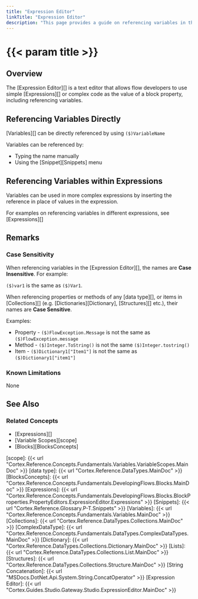 ```yaml
---
title: "Expression Editor"
linkTitle: "Expression Editor"
description: "This page provides a guide on referencing variables in the Expression Editor."
---
```


# {{< param title >}}

## Overview

The [Expression Editor][] is a text editor that allows flow developers to use simple [Expressions][] or complex code as the value of a block property, including referencing variables.

## Referencing Variables Directly

[Variables][] can be directly referenced by using `($)VariableName`

Variables can be referenced by:

- Typing the name manually
- Using the [Snippet][Snippets] menu

## Referencing Variables within Expressions

Variables can be used in more complex expressions by inserting the reference in place of values in the expression.

For examples on referencing variables in different expressions, see [Expressions][]

## Remarks

### Case Sensitivity

When referencing variables in the [Expression Editor][], the names are **Case Insensitive**. For example:

`($)var1` is the same as `($)Var1`.

When referencing properties or methods of any [data type][], or items in [Collections][] (e.g. [Dictionaries][Dictionary], [Structures][] etc.), their names are **Case Sensitive**.

Examples:

- Property - `($)FlowException.Message` is not the same as `($)FlowException.message`
- Method - `($)Integer.ToString()` is not the same `($)Integer.tostring()`
- Item - `($)Dictionary1["Item1"]` is not the same as `($)Dictionary1["item1"]`

### Known Limitations

None

## See Also

### Related Concepts

- [Expressions][]
- [Variable Scopes][scope]
- [Blocks][BlocksConcepts]

[scope]: {{< url "Cortex.Reference.Concepts.Fundamentals.Variables.VariableScopes.MainDoc" >}}
[data type]: {{< url "Cortex.Reference.DataTypes.MainDoc" >}}
[BlocksConcepts]: {{< url "Cortex.Reference.Concepts.Fundamentals.DevelopingFlows.Blocks.MainDoc" >}}
[Expressions]: {{< url "Cortex.Reference.Concepts.Fundamentals.DevelopingFlows.Blocks.BlockProperties.PropertyEditors.ExpressionEditor.Expressions" >}}
[Snippets]: {{< url "Cortex.Reference.Glossary.P-T.Snippets" >}}
[Variables]: {{< url "Cortex.Reference.Concepts.Fundamentals.Variables.MainDoc" >}}
[Collections]: {{< url "Cortex.Reference.DataTypes.Collections.MainDoc" >}}
[ComplexDataType]: {{< url "Cortex.Reference.Concepts.Fundamentals.DataTypes.ComplexDataTypes.MainDoc" >}}
[Dictionary]: {{< url "Cortex.Reference.DataTypes.Collections.Dictionary.MainDoc" >}}
[Lists]: {{< url "Cortex.Reference.DataTypes.Collections.List.MainDoc" >}}
[Structures]: {{< url "Cortex.Reference.DataTypes.Collections.Structure.MainDoc" >}}
[String Concatenation]: {{< url "MSDocs.DotNet.Api.System.String.ConcatOperator" >}}
[Expression Editor]: {{< url "Cortex.Guides.Studio.Gateway.Studio.ExpressionEditor.MainDoc" >}}

